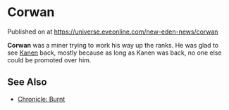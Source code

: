 # Corwan
Published on  at https://universe.eveonline.com/new-eden-news/corwan

**Corwan** was a miner trying to work his way up the ranks. He was glad to see [Kanen](wXpo85likhloVeT2gUtKy) back, mostly because as long as Kanen was back, no one else could be promoted over him.

See Also
--------
-   [Chronicle: Burnt](3nEcvroEYeE8XdqX78Rz0A)
